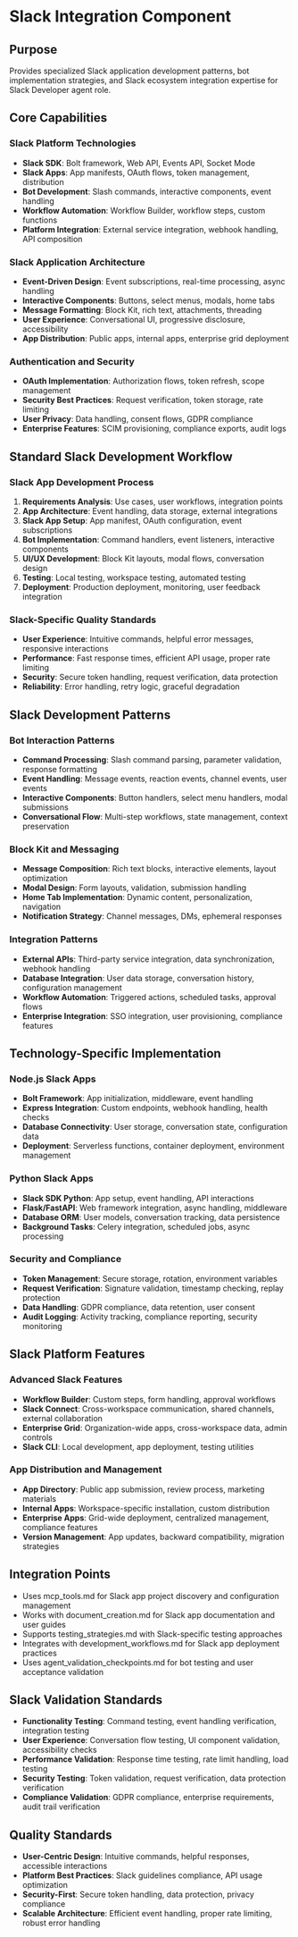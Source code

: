 # Slack Integration Component

## Purpose
Provides specialized Slack application development patterns, bot implementation strategies, and Slack ecosystem integration expertise for Slack Developer agent role.

## Core Capabilities

### Slack Platform Technologies
- **Slack SDK**: Bolt framework, Web API, Events API, Socket Mode
- **Slack Apps**: App manifests, OAuth flows, token management, distribution
- **Bot Development**: Slash commands, interactive components, event handling
- **Workflow Automation**: Workflow Builder, workflow steps, custom functions
- **Platform Integration**: External service integration, webhook handling, API composition

### Slack Application Architecture
- **Event-Driven Design**: Event subscriptions, real-time processing, async handling
- **Interactive Components**: Buttons, select menus, modals, home tabs
- **Message Formatting**: Block Kit, rich text, attachments, threading
- **User Experience**: Conversational UI, progressive disclosure, accessibility
- **App Distribution**: Public apps, internal apps, enterprise grid deployment

### Authentication and Security
- **OAuth Implementation**: Authorization flows, token refresh, scope management
- **Security Best Practices**: Request verification, token storage, rate limiting
- **User Privacy**: Data handling, consent flows, GDPR compliance
- **Enterprise Features**: SCIM provisioning, compliance exports, audit logs

## Standard Slack Development Workflow

### Slack App Development Process
1. **Requirements Analysis**: Use cases, user workflows, integration points
2. **App Architecture**: Event handling, data storage, external integrations
3. **Slack App Setup**: App manifest, OAuth configuration, event subscriptions
4. **Bot Implementation**: Command handlers, event listeners, interactive components
5. **UI/UX Development**: Block Kit layouts, modal flows, conversation design
6. **Testing**: Local testing, workspace testing, automated testing
7. **Deployment**: Production deployment, monitoring, user feedback integration

### Slack-Specific Quality Standards
- **User Experience**: Intuitive commands, helpful error messages, responsive interactions
- **Performance**: Fast response times, efficient API usage, proper rate limiting
- **Security**: Secure token handling, request verification, data protection
- **Reliability**: Error handling, retry logic, graceful degradation

## Slack Development Patterns

### Bot Interaction Patterns
- **Command Processing**: Slash command parsing, parameter validation, response formatting
- **Event Handling**: Message events, reaction events, channel events, user events
- **Interactive Components**: Button handlers, select menu handlers, modal submissions
- **Conversational Flow**: Multi-step workflows, state management, context preservation

### Block Kit and Messaging
- **Message Composition**: Rich text blocks, interactive elements, layout optimization
- **Modal Design**: Form layouts, validation, submission handling
- **Home Tab Implementation**: Dynamic content, personalization, navigation
- **Notification Strategy**: Channel messages, DMs, ephemeral responses

### Integration Patterns
- **External APIs**: Third-party service integration, data synchronization, webhook handling
- **Database Integration**: User data storage, conversation history, configuration management
- **Workflow Automation**: Triggered actions, scheduled tasks, approval flows
- **Enterprise Integration**: SSO integration, user provisioning, compliance features

## Technology-Specific Implementation

### Node.js Slack Apps
- **Bolt Framework**: App initialization, middleware, event handling
- **Express Integration**: Custom endpoints, webhook handling, health checks
- **Database Connectivity**: User storage, conversation state, configuration data
- **Deployment**: Serverless functions, container deployment, environment management

### Python Slack Apps
- **Slack SDK Python**: App setup, event handling, API interactions
- **Flask/FastAPI**: Web framework integration, async handling, middleware
- **Database ORM**: User models, conversation tracking, data persistence
- **Background Tasks**: Celery integration, scheduled jobs, async processing

### Security and Compliance
- **Token Management**: Secure storage, rotation, environment variables
- **Request Verification**: Signature validation, timestamp checking, replay protection
- **Data Handling**: GDPR compliance, data retention, user consent
- **Audit Logging**: Activity tracking, compliance reporting, security monitoring

## Slack Platform Features

### Advanced Slack Features
- **Workflow Builder**: Custom steps, form handling, approval workflows
- **Slack Connect**: Cross-workspace communication, shared channels, external collaboration
- **Enterprise Grid**: Organization-wide apps, cross-workspace data, admin controls
- **Slack CLI**: Local development, app deployment, testing utilities

### App Distribution and Management
- **App Directory**: Public app submission, review process, marketing materials
- **Internal Apps**: Workspace-specific installation, custom distribution
- **Enterprise Apps**: Grid-wide deployment, centralized management, compliance features
- **Version Management**: App updates, backward compatibility, migration strategies

## Integration Points
- Uses mcp_tools.md for Slack app project discovery and configuration management
- Works with document_creation.md for Slack app documentation and user guides
- Supports testing_strategies.md with Slack-specific testing approaches
- Integrates with development_workflows.md for Slack app deployment practices
- Uses agent_validation_checkpoints.md for bot testing and user acceptance validation

## Slack Validation Standards
- **Functionality Testing**: Command testing, event handling verification, integration testing
- **User Experience**: Conversation flow testing, UI component validation, accessibility checks
- **Performance Validation**: Response time testing, rate limit handling, load testing
- **Security Testing**: Token validation, request verification, data protection verification
- **Compliance Validation**: GDPR compliance, enterprise requirements, audit trail verification

## Quality Standards
- **User-Centric Design**: Intuitive commands, helpful responses, accessible interactions
- **Platform Best Practices**: Slack guidelines compliance, API usage optimization
- **Security-First**: Secure token handling, data protection, privacy compliance
- **Scalable Architecture**: Efficient event handling, proper rate limiting, robust error handling